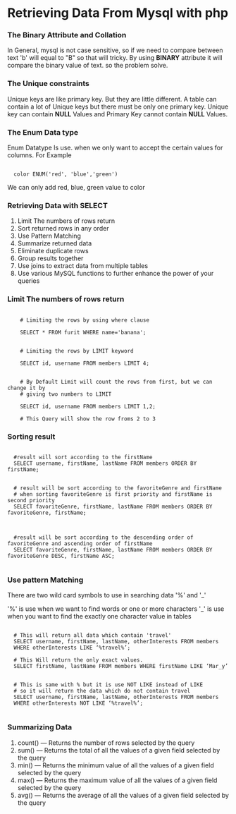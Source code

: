 # Retrieving Data From Mysql with php

### The Binary Attribute and Collation

In General, mysql is not case sensitive, so if we need to compare between text
'b'  will equal to "B" so that will tricky. By  using **BINARY** attribute it will
compare the binary value of text. so the problem solve.


### The Unique constraints

Unique keys are like primary key. But they are little different. A table can
contain a lot of Unique keys but there must be only one primary key. Unique key
can contain  **NULL** Values and Primary Key cannot contain **NULL** Values.


### The Enum Data type

Enum Datatype Is use. when we only want to accept the certain values for columns.
For Example

```mysql

  color ENUM('red', 'blue','green')
```
We can only add red, blue, green value to color


### Retrieving Data with SELECT

1. Limit The numbers of rows return
2. Sort returned rows in any order
3. Use Pattern Matching
4. Summarize returned data
5. Eliminate duplicate rows
6. Group results together
7. Use joins to extract data from multiple tables
8. Use various MySQL functions to further enhance the power of your queries


### Limit The numbers of rows return

```mysql

    # Limiting the rows by using where clause

    SELECT * FROM furit WHERE name='banana';


    # Limiting the rows by LIMIT keyword

    SELECT id, username FROM members LIMIT 4;


    # By Default Limit will count the rows from first, but we can change it by
    # giving two numbers to LIMIT

    SELECT id, username FROM members LIMIT 1,2;

    # This Query will show the row froms 2 to 3
```



### Sorting result

```mysql

  #result will sort according to the firstName
  SELECT username, firstName, lastName FROM members ORDER BY firstName;


  # result will be sort according to the favoriteGenre and firstName
  # when sorting favoriteGenre is first priority and firstName is second priority
  SELECT favoriteGenre, firstName, lastName FROM members ORDER BY favoriteGenre, firstName;



  #result will be sort according to the descending order of favoriteGenre and ascending order of firstName
  SELECT favoriteGenre, firstName, lastName FROM members ORDER BY favoriteGenre DESC, firstName ASC;


```



### Use pattern Matching

There are two wild card symbols to use in searching data '%' and '_'

'%' is use when we want to find words or one or more characters
'_' is use when you want to find the exactly one character  value in tables  

```mysql

  # This will return all data which contain 'travel'
  SELECT username, firstName, lastName, otherInterests FROM members
  WHERE otherInterests LIKE ‘%travel%’;

  # This Will return the only exact values.
  SELECT firstName, lastName FROM members WHERE firstName LIKE ‘Mar_y’


  # This is same with % but it is use NOT LIKE instead of LIKE
  # so it will return the data which do not contain travel
  SELECT username, firstName, lastName, otherInterests FROM members
  WHERE otherInterests NOT LIKE ‘%travel%’;


```


### Summarizing Data

1. count() — Returns the number of rows selected by the query
2. sum() — Returns the total of all the values of a given field selected by the query
3. min() — Returns the minimum value of all the values of a given field selected by the query
4. max() — Returns the maximum value of all the values of a given field selected by the query
5. avg() — Returns the average of all the values of a given field selected by the query
